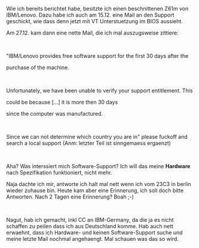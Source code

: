 <html><body><p>Wie ich bereits berichtet habe, besitzte ich einen beschnittenen Z61m von IBM/Lenovo. Dazu habe ich auch am 15.12. eine Mail an den Support geschickt, wie dass denn jetzt mit VT Unterstuetzung im BIOS aussieht.<br>

Am 27.12. kam dann eine nette Mail, die ich mal auszugsweise zittiere:<br>

<br>

"IBM/Lenovo provides free software support for the first 30 days after the<br>

purchase of the machine.<br>

<br>

Unfortunately, we have been unable to verify your support entitlement. This<br>

could be because [...] it is more then 30 days<br>

since the computer was manufactured.<br>

<br>

Since we can not determine which country you are in" please fuckoff and search a local support (Anm: letzter Teil ist sinngemaess ergaenzt)<br>

<br>

Aha? Was interssiert mich Software-Support? Ich will das meine <strong>Hardware</strong> nach Spezifikation funktioniert, nicht mehr.<br>

Naja dachte ich mir, antworte ich halt mal nett wenn ich vom 23C3 in berlin wieder zuhause bin. Heute kam aber eine Erinnerung, ich soll doch bitte Antworten. Nach 2 Tagen eine Erinnerung? Boah ;-)<br>

<br>

Nagut, hab ich gemacht, inkl CC an IBM-Germany, da die ja es nicht schaffen zu peilen dass ich aus Deutschland komme. Hab auch nett erwaehnt, dass ich Hardware- und keinen Software-Support suche und meine letzte Mail nochmal angehaengt. Mal schauen was das so wird.</p></body></html>